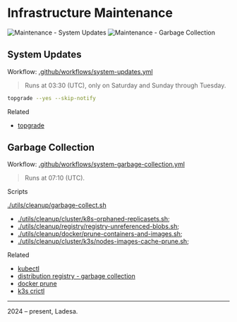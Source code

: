 # Infrastructure Maintenance

![Maintenance - System Updates](https://img.shields.io/github/actions/workflow/status/ladesa-ro/manutencao-devops/system-updates.yml?branch=main&style=for-the-badge&logo=github&label=Maintenance%20-%20System%20Updates&labelColor=%23111)
![Maintenance - Garbage Collection](https://img.shields.io/github/actions/workflow/status/ladesa-ro/manutencao-devops/system-garbage-collection.yml?branch=main&style=for-the-badge&logo=github&label=Maintenance%20-%20Garbage%20Collection&labelColor=%23111)

## System Updates

Workflow: [.github/workflows/system-updates.yml](.github/workflows/system-updates.yml)

> Runs at 03:30 (UTC), only on Saturday and Sunday through Tuesday. 

```bash
topgrade --yes --skip-notify
```

Related

- [topgrade](https://github.com/topgrade-rs/topgrade#readme)

## Garbage Collection

Workflow: [.github/workflows/system-garbage-collection.yml](.github/workflows/system-garbage-collection.yml)

> Runs at 07:10 (UTC). 

Scripts

[./utils/cleanup/garbage-collect.sh](./utils/cleanup/garbage-collect.sh)  
- [./utils/cleanup/cluster/k8s-orphaned-replicasets.sh](./utils/cleanup/cluster/k8s-orphaned-replicasets.sh);
- [./utils/cleanup/registry/registry-unreferenced-blobs.sh](./utils/cleanup/registry/registry-unreferenced-blobs.sh);
- [./utils/cleanup/docker/prune-containers-and-images.sh](./utils/cleanup/docker/prune-containers-and-images.sh);
- [./utils/cleanup/cluster/k3s/nodes-images-cache-prune.sh](./utils/cleanup/cluster/k3s/nodes-images-cache-prune.sh);

Related

- [kubectl](https://kubernetes.io/docs/reference/kubectl/)
- [distribution registry - garbage collection](https://distribution.github.io/distribution/about/garbage-collection/)
- [docker prune](https://docs.docker.com/reference/cli/docker/system/prune/)
- [k3s crictl](https://github.com/kubernetes-sigs/cri-tools/blob/master/docs/crictl.md#usage)

---

2024 – present, Ladesa.
